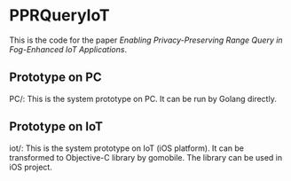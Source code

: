 # PPRQueryIoT
This is the code for the paper *Enabling Privacy-Preserving Range Query in Fog-Enhanced IoT Applications*.

## Prototype on PC
PC/: This is the system prototype on PC. It can be run by Golang directly.

## Prototype on IoT
iot/: This is the system prototype on IoT (iOS platform). It can be transformed to Objective-C library by gomobile. The library can be used in iOS project.
